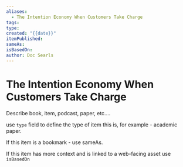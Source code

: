 ```yaml
---
aliases:
  - The Intention Economy When Customers Take Charge
tags: 
type: 
created: "{{date}}"
itemPublished: 
sameAs: 
isBasedOn: 
author: Doc Searls
---
```

# The Intention Economy When Customers Take Charge

Describe book, item, podcast, paper, etc....

use `type` field to define the type of item this is, for example - academic paper. 

If this item is a bookmark - use sameAs.

If this item has more context and is linked to a web-facing asset use `isBasedOn`